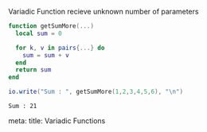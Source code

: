 Variadic Function recieve unknown number of parameters

```lua
function getSumMore(...)
  local sum = 0

  for k, v in pairs{...} do
    sum = sum + v
  end
  return sum
end

io.write("Sum : ", getSumMore(1,2,3,4,5,6), "\n")
```
```
Sum : 21
```

<route lang="yaml">
meta:
  title: Variadic Functions
</route>
